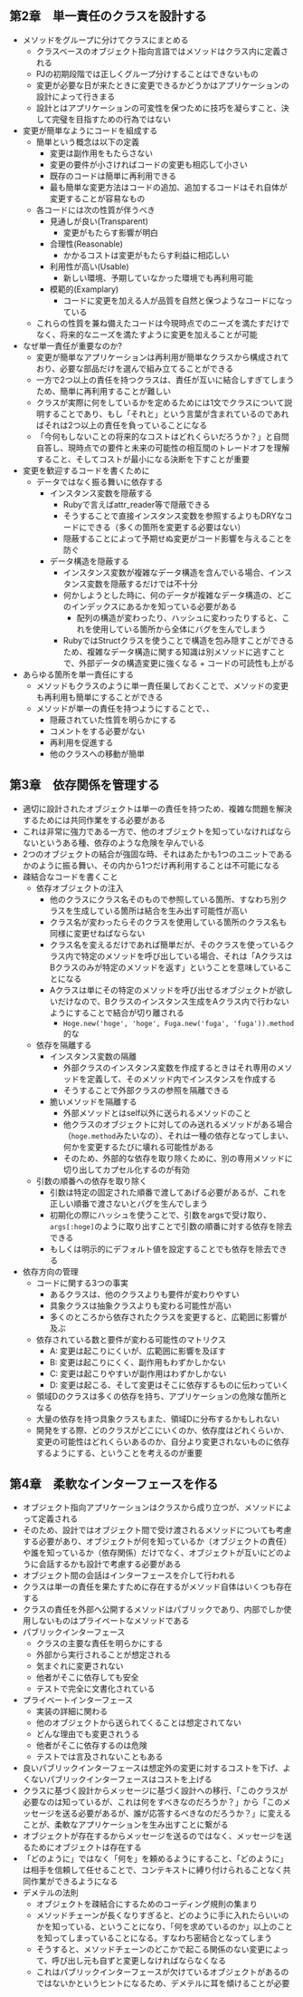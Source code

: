 ## 第2章　単一責任のクラスを設計する
- メソッドをグループに分けてクラスにまとめる
  - クラスベースのオブジェクト指向言語ではメソッドはクラス内に定義される
  - PJの初期段階では正しくグループ分けすることはできないもの
  - 変更が必要な日が来たときに変更できるかどうかはアプリケーションの設計によって行きまる
  - 設計とはアプリケーションの可変性を保つために技巧を凝らすこと、決して完璧を目指すための行為ではない
- 変更が簡単なようにコードを組成する
  - 簡単という概念は以下の定義
    - 変更は副作用をもたらさない
    - 変更の要件が小さければコードの変更も相応して小さい
    - 既存のコードは簡単に再利用できる
    - 最も簡単な変更方法はコードの追加、追加するコードはそれ自体が変更することが容易なもの
  - 各コードには次の性質が伴うべき
    - 見通しが良い(Transparent)
      - 変更がもたらす影響が明白
    - 合理性(Reasonable)
      - かかるコストは変更がもたらす利益に相応しい
    - 利用性が高い(Usable)
      - 新しい環境、予期していなかった環境でも再利用可能
    - 模範的(Examplary)
      - コードに変更を加える人が品質を自然と保つようなコードになっている
  - これらの性質を兼ね備えたコードは今現時点でのニーズを満たすだけでなく、将来的なニーズを満たすように変更を加えることが可能
- なぜ単一責任が重要なのか?
  - 変更が簡単なアプリケーションは再利用が簡単なクラスから構成されており、必要な部品だけを選んで組み立てることができる
  - 一方で2つ以上の責任を持つクラスは、責任が互いに結合しすぎてしまうため、簡単に再利用することが難しい
  - クラスが実際に何をしているかを定めるためには1文でクラスについて説明することであり、もし「それと」という言葉が含まれているのであればそれは2つ以上の責任を負っていることになる
  - 「今何もしないことの将来的なコストはどれくらいだろうか？」と自問自答し、現時点での要件と未来の可能性の相互間のトレードオフを理解すること、そしてコストが最小になる決断を下すことが重要
- 変更を歓迎するコードを書くために
  - データではなく振る舞いに依存する
    - インスタンス変数を隠蔽する
      - Rubyで言えばattr_reader等で隠蔽できる
      - そうすることで直接インスタンス変数を参照するよりもDRYなコードにできる（多くの箇所を変更する必要はない）
      - 隠蔽することによって予期せぬ変更がコード影響を与えることを防ぐ
    - データ構造を隠蔽する
      - インスタンス変数が複雑なデータ構造を含んでいる場合、インスタンス変数を隠蔽するだけでは不十分
      - 何かしようとした時に、何のデータが複雑なデータ構造の、どこのインデックスにあるかを知っている必要がある
        - 配列の構造が変わったり、ハッシュに変わったりすると、これを使用している箇所から全体にバグを生んでしまう
      - RubyではStructクラスを使うことで構造を包み隠すことができるため、複雑なデータ構造に関する知識は別メソッドに逃すことで、外部データの構造変更に強くなる + コードの可読性も上がる
- あらゆる箇所を単一責任にする
  - メソッドもクラスのように単一責任巣しておくことで、メソッドの変更も再利用も簡単にすることができる
  - メソッドが単一の責任を持つようにすることで、、
    - 隠蔽されていた性質を明らかにする
    - コメントをする必要がない
    - 再利用を促進する
    - 他のクラスへの移動が簡単

## 第3章　依存関係を管理する
- 適切に設計されたオブジェクトは単一の責任を持つため、複雑な問題を解決するためには共同作業をする必要がある
- これは非常に強力である一方で、他のオブジェクトを知っていなければならないというある種、依存のような危険を孕んでいる
- 2つのオブジェクトの結合が強固な時、それはあたかも1つのユニットであるかのように振る舞い、その内から1つだけ再利用することは不可能になる
- 疎結合なコードを書くこと
  - 依存オブジェクトの注入
    - 他のクラスにクラス名そのもので参照している箇所、すなわち別クラスを生成している箇所は結合を生み出す可能性が高い
    - クラス名が変わったらそのクラスを使用している箇所のクラス名も同様に変更せねばならない
    - クラス名を変えるだけであれば簡単だが、そのクラスを使っているクラス内で特定のメソッドを呼び出している場合、それは「AクラスはBクラスのみが特定のメソッドを返す」ということを意味していることになる
    - Aクラスは単にその特定のメソッドを呼び出せるオブジェクトが欲しいだけなので、Bクラスのインスタンス生成をAクラス内で行わないようにすることで結合が切り離される
      - `Hoge.new('hoge', 'hoge', Fuga.new('fuga', 'fuga')).method`的な
  - 依存を隔離する
    - インスタンス変数の隔離
      - 外部クラスのインスタンス変数を作成するときはそれ専用のメソッドを定義して、そのメソッド内でインスタンスを作成する
      - そうすることで外部クラスの参照を隔離できる
    - 脆いメソッドを隔離する
      - 外部メソッドとはself以外に送られるメソッドのこと
      - 他クラスのオブジェクトに対してのみ送れるメソッドがある場合（`hoge.method`みたいなの）、それは一種の依存となってしまい、何かを変更するたびに壊れる可能性がある
      - そのため、外部的な依存を取り除くために、別の専用メソッドに切り出してカプセル化するのが有効
  - 引数の順番への依存を取り除く
    - 引数は特定の固定された順番で渡してあげる必要があるが、これを正しい順番で渡さないとバグを生んでしまう
    - 初期化の際にハッシュを使うことで、引数をargsで受け取り、`args[:hoge]`のように取り出すことで引数の順番に対する依存を除去できる
    - もしくは明示的にデフォルト値を設定することでも依存を除去できる
- 依存方向の管理
  - コードに関する3つの事実
    - あるクラスは、他のクラスよりも要件が変わりやすい
    - 具象クラスは抽象クラスよりも変わる可能性が高い
    - 多くのところから依存されたクラスを変更すると、広範囲に影響が及ぶ
  - 依存されている数と要件が変わる可能性のマトリクス
    - A: 変更は起こりにくいが、広範囲に影響を及ぼす
    - B: 変更は起こりにくく、副作用もわずかしかない
    - C: 変更は起こりやすいが副作用はわずかしかない
    - D: 変更は起こる、そして変更はそこに依存するものに伝わっていく
  - 領域Dのクラスは多くの依存を持ち、アプリケーションの危険な箇所となる
  - 大量の依存を持つ具象クラスもまた、領域Dに分布するかもしれない
  - 開発をする際、どのクラスがどこにいくのか、依存度はどれくらいか、変更の可能性はどれくらいあるのか、自分より変更されないものに依存するようにする、ということを考えるのが重要

## 第4章　柔軟なインターフェースを作る
- オブジェクト指向アプリケーションはクラスから成り立つが、メソッドによって定義される
- そのため、設計ではオブジェクト間で受け渡されるメソッドについても考慮する必要があり、オブジェクトが何を知っているか（オブジェクトの責任）や誰を知っているか（依存関係）だけでなく、オブジェクトが互いにどのように会話するかも設計で考慮する必要がある
- オブジェクト間の会話はインターフェースを介して行われる
- クラスは単一の責任を果たすために存在するがメソッド自体はいくつも存在する
- クラスの責任を外部へ公開するメソッドはパブリックであり、内部でしか使用しないものはプライベートなメソッドである
- パブリックインターフェース
  - クラスの主要な責任を明らかにする
  - 外部から実行されることが想定される
  - 気まぐれに変更されない
  - 他者がそこに依存しても安全
  - テストで完全に文書化されている
- プライベートインターフェース
  - 実装の詳細に関わる
  - 他のオブジェクトから送られてくることは想定されてない
  - どんな理由でも変更されうる
  - 他者がそこに依存するのは危険
  - テストでは言及されないこともある
- 良いパブリックインターフェースは想定外の変更に対するコストを下げ、よくないパブリックインターフェースはコストを上げる
- クラスに基づく設計からメッセージに基づく設計への移行、「このクラスが必要なのは知っているが、これは何をすべきなのだろうか？」から「このメッセージを送る必要があるが、誰が応答するべきなのだろうか？」に変えることが、柔軟なアプリケーションを生み出すことに繋がる
- オブジェクトが存在するからメッセージを送るのではなく、メッセージを送るためにオブジェクトは存在する
- 「どのように」ではなく「何を」を頼めるようにすること、「どのように」は相手を信頼して任せることで、コンテキストに縛り付けられることなく共同作業ができるようになる
- デメテルの法則
  - オブジェクトを疎結合にするためのコーディング規則の集まり
  - メソッドチェーンが長くなりすぎると、どのように手に入れたらいいのかを知っている、ということになり、「何を求めているのか」以上のことを知ってしまっていることになる。すなわち密結合となってしまう
  - そうすると、メソッドチェーンのどこかで起こる関係のない変更によって、呼び出し元も自ずと変更しなければならなくなる
  - これはパブリックインターフェースが欠けているオブジェクトがあるのではないかというヒントになるため、デメテルに耳を傾けることが必要
